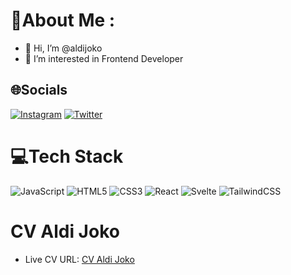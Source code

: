 # 💫About Me :
- 👋 Hi, I’m @aldijoko
- 👀 I’m interested in Frontend Developer

## 🌐Socials
[![Instagram](https://img.shields.io/badge/Instagram-%23E4405F.svg?logo=Instagram&logoColor=white)](https://instagram.com/aldijoko_aljok) [![Twitter](https://img.shields.io/badge/Twitter-%231DA1F2.svg?logo=Twitter&logoColor=white)](https://twitter.com/aldijokosp) 

# 💻Tech Stack
![JavaScript](https://img.shields.io/badge/javascript-%23323330.svg?style=for-the-badge&logo=javascript&logoColor=%23F7DF1E) ![HTML5](https://img.shields.io/badge/html5-%23E34F26.svg?style=for-the-badge&logo=html5&logoColor=white) ![CSS3](https://img.shields.io/badge/css3-%231572B6.svg?style=for-the-badge&logo=css3&logoColor=white) ![React](https://img.shields.io/badge/react-%2320232a.svg?style=for-the-badge&logo=react&logoColor=%2361DAFB) ![Svelte](https://img.shields.io/badge/svelte-%23f1413d.svg?style=for-the-badge&logo=svelte&logoColor=white) ![TailwindCSS](https://img.shields.io/badge/tailwindcss-%2338B2AC.svg?style=for-the-badge&logo=tailwind-css&logoColor=white)

# CV Aldi Joko

- Live CV URL: [CV Aldi Joko](https://aldijoko.github.io/cvaljok/)
